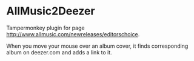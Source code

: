 # AllMusic2Deezer
Tampermonkey plugin for page http://www.allmusic.com/newreleases/editorschoice. 

When you move your mouse over an album cover, it finds corresponding album on deezer.com and adds a link to it.
